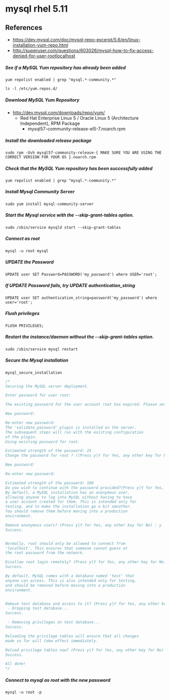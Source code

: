 # mysql rhel 5.11

## References
* https://dev.mysql.com/doc/mysql-repo-excerpt/5.6/en/linux-installation-yum-repo.html
* http://superuser.com/questions/603026/mysql-how-to-fix-access-denied-for-user-rootlocalhost

##### See if a MySQL Yum repository has already been added
```
yum repolist enabled | grep "mysql.*-community.*"
```
```
ls -l /etc/yum.repos.d/
```
##### Download MySQL Yum Repository
* http://dev.mysql.com/downloads/repo/yum/
  * Red Hat Enterprise Linux 5 / Oracle Linux 5 (Architecture Independent), RPM Package
    * mysql57-community-release-el5-7.noarch.rpm

##### Install the downloaded release package
```
sudo rpm -Uvh mysql57-community-release-{ MAKE SURE YOU ARE USING THE CORRECT VERSION FOR YOUR OS }.noarch.rpm
```

##### Check that the MySQL Yum repository has been successfully added
```
yum repolist enabled | grep "mysql.*-community.*"
```

##### Install Mysql Community Server
```
sudo yum install mysql-community-server
```

##### Start the Mysql service with the --skip-grant-tables option.
```
sudo /sbin/service mysqld start --skip-grant-tables
```

##### Connect as root
```
mysql -u root mysql
```

##### UPDATE the Password
```
UPDATE user SET Password=PASSWORD('my_password') where USER='root';
```

##### If UPDATE Password fails, try UPDATE authentication_string
```
UPDATE user SET authentication_string=password('my_password') where user='root';
```

##### Flush privileges
```
FLUSH PRIVILEGES;
```

##### Restart the instance/daemon without the --skip-grant-tables option.
```
sudo /sbin/service mysql restart
```

##### Secure the Mysql installation
```
mysql_secure_installation
```
```c
/*
Securing the MySQL server deployment.

Enter password for user root:

The existing password for the user account root has expired. Please set a new password.

New password:

Re-enter new password:
The 'validate_password' plugin is installed on the server.
The subsequent steps will run with the existing configuration
of the plugin.
Using existing password for root.

Estimated strength of the password: 25
Change the password for root ? ((Press y|Y for Yes, any other key for No) : y

New password:

Re-enter new password:

Estimated strength of the password: 100
Do you wish to continue with the password provided?(Press y|Y for Yes, any other key for No) : y
By default, a MySQL installation has an anonymous user,
allowing anyone to log into MySQL without having to have
a user account created for them. This is intended only for
testing, and to make the installation go a bit smoother.
You should remove them before moving into a production
environment.

Remove anonymous users? (Press y|Y for Yes, any other key for No) : y
Success.


Normally, root should only be allowed to connect from
'localhost'. This ensures that someone cannot guess at
the root password from the network.

Disallow root login remotely? (Press y|Y for Yes, any other key for No) : y
Success.

By default, MySQL comes with a database named 'test' that
anyone can access. This is also intended only for testing,
and should be removed before moving into a production
environment.


Remove test database and access to it? (Press y|Y for Yes, any other key for No) : y
 - Dropping test database...
Success.

 - Removing privileges on test database...
Success.

Reloading the privilege tables will ensure that all changes
made so far will take effect immediately.

Reload privilege tables now? (Press y|Y for Yes, any other key for No) : y
Success.

All done!
*/
```

##### Connect to mysql as root with the new password
```
mysql -u root -p
```
